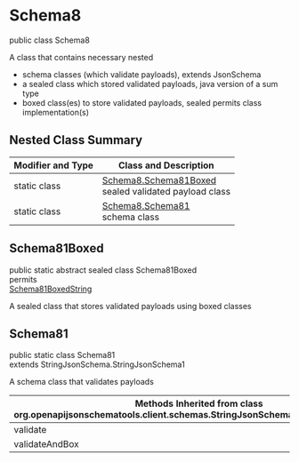 # Schema8
public class Schema8

A class that contains necessary nested
- schema classes (which validate payloads), extends JsonSchema
- a sealed class which stored validated payloads, java version of a sum type
- boxed class(es) to store validated payloads, sealed permits class implementation(s)

## Nested Class Summary
| Modifier and Type | Class and Description |
| ----------------- | ---------------------- |
| static class | [Schema8.Schema81Boxed](#schema81boxed)<br> sealed validated payload class |
| static class | [Schema8.Schema81](#schema81)<br> schema class |

## Schema81Boxed
public static abstract sealed class Schema81Boxed<br>
permits<br>
[Schema81BoxedString](#schema81boxedstring)

A sealed class that stores validated payloads using boxed classes

## Schema81
public static class Schema81<br>
extends StringJsonSchema.StringJsonSchema1

A schema class that validates payloads

| Methods Inherited from class org.openapijsonschematools.client.schemas.StringJsonSchema.StringJsonSchema1 |
| ------------------------------------------------------------------ |
| validate                                                           |
| validateAndBox                                                     |
